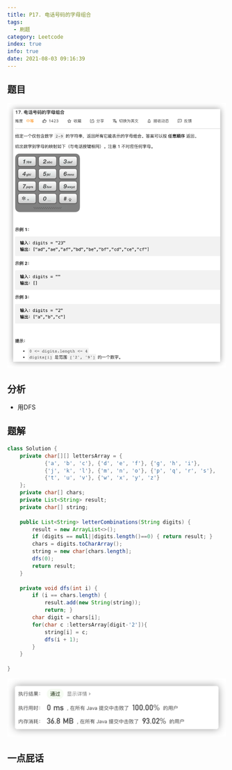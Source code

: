 ```yaml
---
title: P17. 电话号码的字母组合
tags:
  - 刷题
category: Leetcode
index: true
info: true
date: 2021-08-03 09:16:39
---
```


<!-- more -->

## 题目

![image-20210803092119206](https://raw.githubusercontent.com/C1EYE/figureBed/main/img/20210803092119.png)

## 分析

- 用DFS

## 题解

```java
class Solution {
	private char[][] lettersArray = {
			{'a', 'b', 'c'}, {'d', 'e', 'f'}, {'g', 'h', 'i'},
			{'j', 'k', 'l'}, {'m', 'n', 'o'}, {'p', 'q', 'r', 's'},
			{'t', 'u', 'v'}, {'w', 'x', 'y', 'z'}
	};
	private char[] chars;
	private List<String> result;
	private char[] string;

	public List<String> letterCombinations(String digits) {
		result = new ArrayList<>();
		if (digits == null||digits.length()==0) { return result; }
		chars = digits.toCharArray();
		string = new char[chars.length];
		dfs(0);
		return result;
	}

	private void dfs(int i) {
		if (i == chars.length) {
			result.add(new String(string));
			return; }
		char digit = chars[i];
		for(char c :lettersArray[digit-'2']){
			string[i] = c;
			dfs(i + 1);
		}
	}

}
```

![image-20210803095443982](https://raw.githubusercontent.com/C1EYE/figureBed/main/img/20210803095444.png)



## 一点屁话
